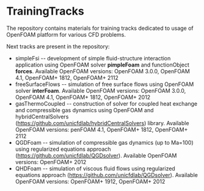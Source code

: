 # TrainingTracks

The repository contains materials for training tracks dedicated to usage of OpenFOAM platform for various CFD problems.

Next tracks are present in the repository:

* simpleFsi -- development of simple fluid-structure interaction application using OpenFOAM solver **pimpleFoam** and functionObject **forces**. Available OpenFOAM versions: OpenFOAM 3.0.0, OpenFOAM 4.1, OpenFOAM+ 1812, OpenFOAM+ 2112
* freeSurfaceFlows -- simulation of free surface flows using OpenFOAM solver **interFoam**. Available OpenFOAM versions: OpenFOAM 3.0.0, OpenFOAM 4.1, OpenFOAM+ 1812, OpenFOAM+ 2012
* gasThermoCoupled -- construction of solver for coupled heat exchange and compressible gas dynamics using OpenFOAM and hybridCentralSolvers (https://github.com/unicfdlab/hybridCentralSolvers) library. Available OpenFOAM versions: penFOAM 4.1, OpenFOAM+ 1812, OpenFOAM+ 2112
* QGDFoam -- simulation of compressible gas dynamics (up to Ma=100) using regularized equations approach (https://github.com/unicfdlab/QGDsolver).  Available OpenFOAM versions: OpenFOAM+ 2012
* QHDFoam -- simulation of viscous fluid flows using regularized equations approach (https://github.com/unicfdlab/QGDsolver).  Available OpenFOAM versions: OpenFOAM+ 1912, OpenFOAM+ 2012
